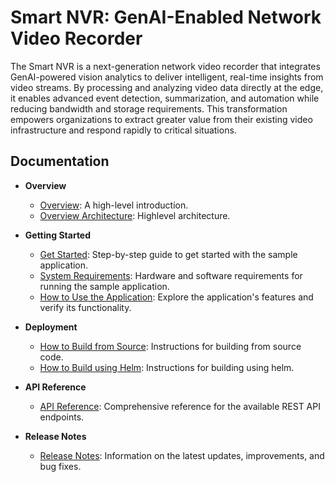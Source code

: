 # Smart NVR: GenAI-Enabled Network Video Recorder

The Smart NVR is a next-generation network video recorder that integrates GenAI-powered vision analytics to deliver intelligent, real-time insights from video streams. By processing and analyzing video data directly at the edge, it enables advanced event detection, summarization, and automation while reducing bandwidth and storage requirements. This transformation empowers organizations to extract greater value from their existing video infrastructure and respond rapidly to critical situations.

## Documentation

- **Overview**
  - [Overview](docs/user-guide/Overview.md): A high-level introduction.
  - [Overview Architecture](./docs/user-guide/Overview.md#how-it-works): Highlevel architecture.

- **Getting Started**
  - [Get Started](docs/user-guide/get-started.md): Step-by-step guide to get started with the sample application.
  - [System Requirements](docs/user-guide/system-requirements.md): Hardware and software requirements for running the sample application.
  - [How to Use the Application](./docs/user-guide/how-to-use-application.md): Explore the application's features and verify its functionality.

- **Deployment**
  - [How to Build from Source](docs/user-guide/how-to-build-from-source.md): Instructions for building from source code.
  - [How to Build using Helm](docs/user-guide/deploy-with-helm.md): Instructions for building using helm.

- **API Reference**
  - [API Reference](docs/user-guide/api-reference.md): Comprehensive reference for the available REST API endpoints.

- **Release Notes**
  - [Release Notes](docs/user-guide/release-notes.md): Information on the latest updates, improvements, and bug fixes.
